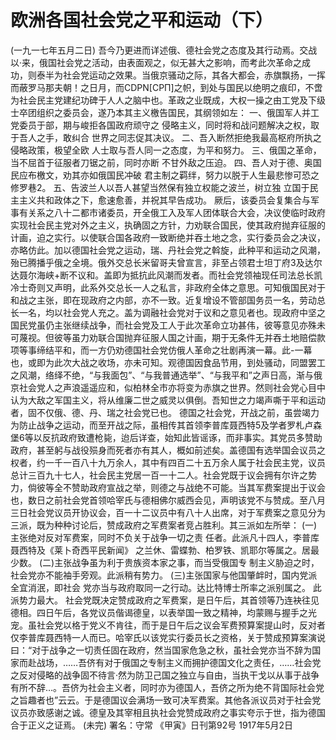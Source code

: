 # 欧洲各国社会党之平和运动（下）
(一九一七年五月二日)
吾今乃更进而详述俄、德社会党之态度及其行动焉。交战以·来，俄国社会党之活动，由表面观之，似无甚大之影响，而考此次革命之成功，则泰半为社会党运动之效果。当俄京骚动之际，其各大都会，赤旗飘扬，一挥而蔽罗马那夫朝！之日月，而CDPN[CPΠ]之帜，到处与国民以绝明之痕印，不啻为社会民主党建纪功碑于人人之脑中也。革政之业既成，大权一操之由工党及下级士卒团组织之委员会，遂乃本其主义檄告国民，其纲领如左：
一、俄国军人并工党委员于部，期与峻拒各国政府顽守之
侵略主义，同时将和战问题解决之权，取于吾人之手，敢纠合
世界之同志促其决议。
二、吾入断然拒绝我最高枢府所执之侵略政策，极望全欧
人士取与吾人同一之态度，为平和努力。
三、俄国之革命，当不屈首于征服者刀锯之前，同时亦断
不甘外敌之压迫。
四、吾人对于德、奥国民应布檄文，劝其亦如俄国民冲破
君主制之羁绊，努力以脱于人生最悲惨可恐之修罗巷2。
五、告波兰人以吾人甚望当然保有独立权能之波兰，树立独
立国于民主主义共和政体之下，愈速愈善，并祝其早告成功。
厥后，该委员会复集合与军事有关系之八十二都市诸委员，开全俄工入及军人团体联合大会，决议使临时政府实现社会民主党对外之主义，执确固之方针，力劝联合国民，使其政府抛弃征服的计画，迫之实行。以使联合国各政府一致断绝并吞土地之念，实行委员会之决议，亦略仿此。加以德国社会党之运动，瑞、丹社会党之斡旋，此种平和运动之风潮，殆已腾播乎俄之全境。俄外交总长米留哥夫曾宣言，非至占领君士坦丁府3及达尔达聂尔海峡+断不议和。盖即为抵抗此风潮而发者。而社会党领袖现任司法总长凯冷士奇则又声明，此系外交总长一人之私言，非政府全体之意思。可知俄国民对于和战之主张，即在现政府之内部，亦不一致。近复增设不管部国务员一名，劳动总长一名，均以社会党人充之。盖为调融社会党对于议和之意见者也。现政府中坚之国民党虽仍主张继续战争，而社会党及工人于此次革命立功甚伟，彼等意见亦殊未可蔑视。但彼等虽力劝联合国抛弃征服人国之计画，期于无条件无并吞土地赔偿款项等事缔结平和，而一方仍劝德国社会党仿俄人革命之壮剧再演一幕。此-一幕也，或即为此次大战之收场，亦未可知。观德国因食品节用，到处骚动，同盟罢工之风潮，络绎不绝，“与我面包”、“与我普通选举”、“与我平和”之声日高，渐与俄京社会党人之声浪遥遥应和，似柏林全市亦将变为赤旗之世界。然则社会党心目中认为大敌之军国主义，将从维廉二世之威灵以俱倒。吾知世之力竭声嘶于平和运动者，固不仅俄、德、丹、瑞之社会党已也。
德国之社会党，开战之前，虽尝竭力为防止战争之运动，而至开战之际，虽相传其首领李普库聂西特5及学者罗札卢森堡6等以反抗政府致遭枪毙，迨后详查，始知此皆谣诼，而非事实。其党员多赞助政府，甚至躬与战役殒身而死者亦有其人，概如前述矣。盖德国有选举国会议员之权者，约一千一百八十九万余人，其中有四百二十五万余人属于社会民主党，议员总计三百九十七人，社会民主党居一百一十二人。社会党既于议会拥有尔许之势力，倘彼等全不赞助政府宣战之举，则德之与战绝不可能。当其军费案提出于议会也，数日之前社会党首领哈宰氏与德相佛尔威西会见，声明该党不与赞成。至八月三日社会党议员开协议会，百一十二议员中有八十人出席，对于军费案之意见分为三派，既为种种讨论后，赞成政府之军费案者竞占胜利。其三派如左所举：
(一)主张绝对反对军费案，同时不负关于战争一切之责
任者。此派凡十四人，李普库聂西特及《莱卜奇西平民新闻》
之兰休、雷蝶勃、柏罗铁、凯耶尔等属之。居最少数。
(二)主张战争虽为利于贵族资本家之事，而当受俄国专
制主义胁迫之时，社会党亦不能袖手旁观。此派稍有势力。
(三)主张国家与他国肇衅时，国内党派全宜消泯，即社会
党亦当与政府取同一之行动。达比特博士所率之派别属之。
此派势力最大。
社会党既决定赞成政府之军费案，是日午后，其首领等乃连袂往见德相。四日午后，各党议员偕谒德皇，以表举国一致之精神，均蒙赐与握手之光宠。虽社会党以格于党义不肯往，而于是日午后之议会军费预算案提山时，反对者仅李普库聂西特一人而已。哈宰氏以该党实行委员长之资格，关于赞成预算案演说曰：“对于战争之一切责任固在政府，然当国家危急之秋，虽社会党亦当不辞为国家而赴战场，……吾侪有对于俄国之专制主义而拥护德国文化之责任，……社会党之反对侵略的战争固不待言·然为防卫己国之独立与自由，当执干戈以从事于战争有所不辞…。吾侪为社会主义者，同时亦为德国人，吾侪之所为绝不背国际社会党之旨趣者也”云云。于是德国议会满场一致可决军费案。其他各派议员对于社会党议员亦致感谢之诚。德皇及其宰相且执社会党赞成政府之事实夸示于世，指为德国合于正义之证焉。
(未完)
署名：守常
《甲寅》日刊第92号
1917年5月2日

